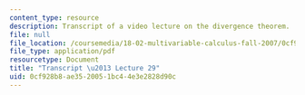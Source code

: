 ```yaml
---
content_type: resource
description: Transcript of a video lecture on the divergence theorem.
file: null
file_location: /coursemedia/18-02-multivariable-calculus-fall-2007/0cf928b8ae3520051bc44e3e2828d90c_18_022007L29.pdf
file_type: application/pdf
resourcetype: Document
title: "Transcript \u2013 Lecture 29"
uid: 0cf928b8-ae35-2005-1bc4-4e3e2828d90c
---
```

